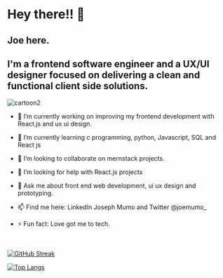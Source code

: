 <h1>Hey there!! 👋</h1>
 
<h2>Joe here.</h2>
<h2>I'm a frontend software engineer and a UX/UI designer focused on delivering a clean and functional client side solutions.</h2>
 
![cartoon2](https://user-images.githubusercontent.com/51504499/195087984-f8620dff-675e-4519-b288-9a872abe924e.png)

- 🔭 I’m currently working on improving my frontend development with React.js and ux ui design.

- 🌱 I’m currently learning c programming, python, Javascript, SQL and React js
 
- 👯 I’m looking to collaborate on mernstack projects.

- 🤔 I’m looking for help with React.js projects

- 💬 Ask me about front end web development, ui ux design and prototyping.

- 📫 Find me here: LinkedIn Joseph Mumo and Twitter @joemumo_
 

- ⚡ Fun fact: Love got me to tech.
<br>

[![GitHub Streak](http://github-readme-streak-stats.herokuapp.com?user=JosephMumo&theme=dark&date_format=j%20M%5B%20Y%5D)](https://git.io/streak-stats)
 
 
[![Top Langs](https://github-readme-stats.vercel.app/api/top-langs/?username=JosephMumo&layout=compact&theme=vision-friendly-dark)](https://github.com/anuraghazra/github-readme-stats)

 
